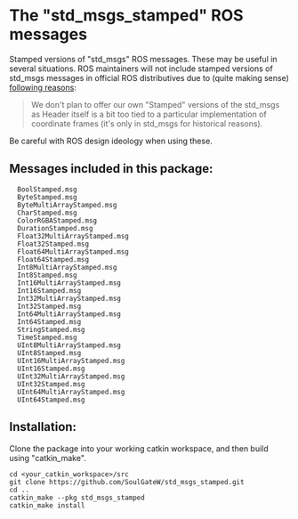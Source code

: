 # The "std_msgs_stamped" ROS messages

Stamped versions of "std_msgs" ROS messages. These may be useful in several situations. ROS maintainers will not include stamped versions of std_msgs messages in official ROS distributives due to (quite making sense) [following reasons](https://answers.ros.org/question/9715/stamped-std_msgs/):

> We don't plan to offer our own "Stamped" versions of the std_msgs as Header itself is a bit too tied to a 
> particular implementation of coordinate frames (it's only in std_msgs for historical reasons).

Be careful with ROS design ideology when using these.

## Messages included in this package:

      BoolStamped.msg
      ByteStamped.msg
      ByteMultiArrayStamped.msg
      CharStamped.msg
      ColorRGBAStamped.msg
      DurationStamped.msg
      Float32MultiArrayStamped.msg
      Float32Stamped.msg
      Float64MultiArrayStamped.msg
      Float64Stamped.msg
      Int8MultiArrayStamped.msg
      Int8Stamped.msg
      Int16MultiArrayStamped.msg
      Int16Stamped.msg
      Int32MultiArrayStamped.msg
      Int32Stamped.msg
      Int64MultiArrayStamped.msg
      Int64Stamped.msg
      StringStamped.msg
      TimeStamped.msg
      UInt8MultiArrayStamped.msg
      UInt8Stamped.msg
      UInt16MultiArrayStamped.msg
      UInt16Stamped.msg
      UInt32MultiArrayStamped.msg
      UInt32Stamped.msg
      UInt64MultiArrayStamped.msg
      UInt64Stamped.msg

## Installation:
Clone the package into your working catkin workspace, and then build using "catkin_make".

```
cd <your_catkin_workspace>/src
git clone https://github.com/SoulGateW/std_msgs_stamped.git
cd ..
catkin_make --pkg std_msgs_stamped
catkin_make install
```
